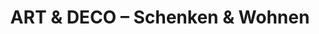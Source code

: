 ---
title: "ART & DECO – Schenken & Wohnen"
url: /baldham/art-und-deco-schenken-und-wohnen/
shop: Andenken
---